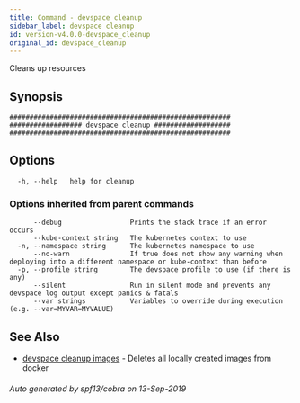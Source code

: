 ```yaml
---
title: Command - devspace cleanup
sidebar_label: devspace cleanup
id: version-v4.0.0-devspace_cleanup
original_id: devspace_cleanup
---
```



Cleans up resources

## Synopsis


```
#######################################################
################## devspace cleanup ###################
#######################################################
```
## Options

```
  -h, --help   help for cleanup
```

### Options inherited from parent commands

```
      --debug                 Prints the stack trace if an error occurs
      --kube-context string   The kubernetes context to use
  -n, --namespace string      The kubernetes namespace to use
      --no-warn               If true does not show any warning when deploying into a different namespace or kube-context than before
  -p, --profile string        The devspace profile to use (if there is any)
      --silent                Run in silent mode and prevents any devspace log output except panics & fatals
      --var strings           Variables to override during execution (e.g. --var=MYVAR=MYVALUE)
```

## See Also
* [devspace cleanup images](/docs/cli/commands/devspace_cleanup_images)	 - Deletes all locally created images from docker

###### Auto generated by spf13/cobra on 13-Sep-2019
